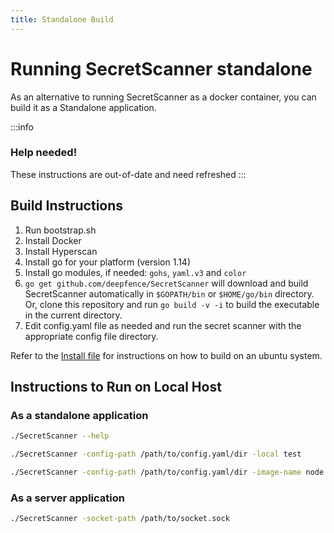 ```yaml
---
title: Standalone Build
---
```


# Running SecretScanner standalone


As an alternative to running SecretScanner as a docker container, you can build it as a Standalone application.

:::info

### Help needed!

These instructions are out-of-date and need refreshed
:::

## Build Instructions

1. Run bootstrap.sh
2. Install Docker
3. Install Hyperscan
4. Install go for your platform (version 1.14)
5. Install go modules, if needed: `gohs`, `yaml.v3` and `color`
6. `go get github.com/deepfence/SecretScanner` will download and build SecretScanner automatically in `$GOPATH/bin` or `$HOME/go/bin` directory. Or, clone this repository and run `go build -v -i` to build the executable in the current directory.
7. Edit config.yaml file as needed and run the secret scanner with the appropriate config file directory.

Refer to the [Install file](https://github.com/deepfence/SecretScanner/blob/master/Install.Ubuntu) for instructions on how to build on an ubuntu system.

## Instructions to Run on Local Host

### As a standalone application

```bash
./SecretScanner --help

./SecretScanner -config-path /path/to/config.yaml/dir -local test

./SecretScanner -config-path /path/to/config.yaml/dir -image-name node:8.11
```

### As a server application
```bash
./SecretScanner -socket-path /path/to/socket.sock
```
